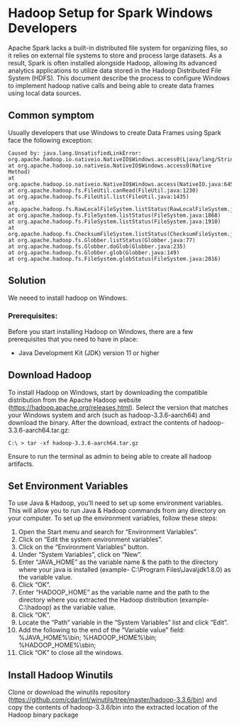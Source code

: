 # Hadoop Setup for Spark Windows Developers

Apache Spark lacks a built-in distributed file system for organizing files, so it relies on external file systems to store and process large datasets. As a result, Spark is often installed alongside Hadoop, allowing its advanced analytics applications to utilize data stored in the Hadoop Distributed File System (HDFS). This document describe the process to configure Windows to implement hadoop native calls and being able to create data frames using local data sources.

## Common symptom

Usually developers that use Windows to create Data Frames using Spark face the following exception:

    Caused by: java.lang.UnsatisfiedLinkError: org.apache.hadoop.io.nativeio.NativeIO$Windows.access0(Ljava/lang/String;I)Z
    at org.apache.hadoop.io.nativeio.NativeIO$Windows.access0(Native Method)
    at org.apache.hadoop.io.nativeio.NativeIO$Windows.access(NativeIO.java:645)
    at org.apache.hadoop.fs.FileUtil.canRead(FileUtil.java:1230)
    at org.apache.hadoop.fs.FileUtil.list(FileUtil.java:1435)
    at org.apache.hadoop.fs.RawLocalFileSystem.listStatus(RawLocalFileSystem.java:493)
    at org.apache.hadoop.fs.FileSystem.listStatus(FileSystem.java:1868)
    at org.apache.hadoop.fs.FileSystem.listStatus(FileSystem.java:1910)
    at org.apache.hadoop.fs.ChecksumFileSystem.listStatus(ChecksumFileSystem.java:678)
    at org.apache.hadoop.fs.Globber.listStatus(Globber.java:77)
    at org.apache.hadoop.fs.Globber.doGlob(Globber.java:235)
    at org.apache.hadoop.fs.Globber.glob(Globber.java:149)
    at org.apache.hadoop.fs.FileSystem.globStatus(FileSystem.java:2016)

## Solution

We neeed to install hadoop on Windows.

### Prerequisites:

Before you start installing Hadoop on Windows, there are a few prerequisites that you need to have in place:

* Java Development Kit (JDK) version 11 or higher

## Download Hadoop

To install Hadoop on Windows, start by downloading the compatible distribution from the Apache Hadoop website (https://hadoop.apache.org/releases.html). Select the version that matches your Windows system and arch (such as hadoop-3.3.6-aarch64) and download the binary. After the download, extract the contents of hadoop-3.3.6-aarch64.tar.gz:

    C:\ > tar -xf hadoop-3.3.6-aarch64.tar.gz

Ensure to run the terminal as admin to being able to create all hadoop artifacts.

## Set Environment Variables

To use Java & Hadoop, you’ll need to set up some environment variables. This will allow you to run Java & Hadoop commands from any directory on your computer. To set up the environment variables, follow these steps:

1. Open the Start menu and search for “Environment Variables”.
2. Click on “Edit the system environment variables”.
3. Click on the “Environment Variables” button.
4. Under “System Variables”, click on “New”.
5. Enter “JAVA_HOME” as the variable name & the path to the directory where your java is installed (example- C:\Program Files\Java\jdk1.8.0) as the variable value.
6. Click “OK”.
7. Enter “HADOOP_HOME” as the variable name and the path to the directory where you extracted the Hadoop distribution (example- C:\hadoop) as the variable value.
8. Click “OK”.
9. Locate the “Path” variable in the “System Variables” list and click “Edit”.
10. Add the following to the end of the “Variable value” field: %JAVA_HOME%\bin; %HADOOP_HOME%\bin; %HADOOP_HOME%\sbin;
11. Click “OK” to close all the windows.

## Install Hadoop Winutils

Clone or download the winutils repository (https://github.com/cdarlint/winutils/tree/master/hadoop-3.3.6/bin) and copy the contents of hadoop-3.3.6/bin into the extracted location of the Hadoop binary package